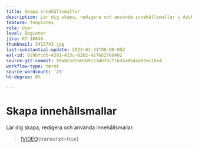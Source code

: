 ```yaml
---
title: Skapa innehållsmallar
description: Lär dig skapa, redigera och använda innehållsmallar i Adobe Journey Optimizer (AJO).
feature: Templates
role: User
level: Beginner
jira: KT-10846
thumbnail: 3413743.jpg
last-substantial-update: 2023-01-31T00:00:00Z
exl-id: 6c9bfc6b-4391-433c-82b2-427662766402
source-git-commit: 99a8c5d5b0169c234bfacf16d4a054aa07ec10e4
workflow-type: tm+mt
source-wordcount: '29'
ht-degree: 0%

---
```


# Skapa innehållsmallar

Lär dig skapa, redigera och använda innehållsmallar.

>[!VIDEO](https://video.tv.adobe.com/v/3413743?quality=12&learn=on){transcript=true}
